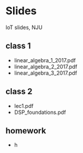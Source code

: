 # Slides
IoT slides, NJU
## class 1
* linear_algebra_1_2017.pdf
* linear_algebra_2_2017.pdf
* linear_algebra_3_2017.pdf

## class 2
* lec1.pdf
* DSP_foundations.pdf

## homework
* h
